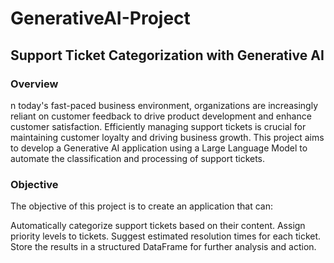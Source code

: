 # GenerativeAI-Project

## Support Ticket Categorization with Generative AI
### Overview
n today's fast-paced business environment, organizations are increasingly reliant on customer feedback to drive product development and enhance customer satisfaction. Efficiently managing support tickets is crucial for maintaining customer loyalty and driving business growth. This project aims to develop a Generative AI application using a Large Language Model to automate the classification and processing of support tickets.

### Objective
The objective of this project is to create an application that can:

Automatically categorize support tickets based on their content.
Assign priority levels to tickets.
Suggest estimated resolution times for each ticket.
Store the results in a structured DataFrame for further analysis and action.
